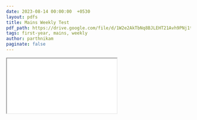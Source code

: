 ```yaml
---
date: 2023-08-14 00:00:00  +0530
layout: pdfs
title: Mains Weekly Test
pdf_path: https://drive.google.com/file/d/1W2e2AkTbNq8BJLEHT21Avh9PNj1tKkFP/preview?usp=drive_link
tags: first-year, mains, weekly
author: parthnikam
paginate: false
---
```


<iframe class="embed-pdf" src="{{ page.pdf_path }}#toolbar=0" seamless="seamless" scrolling="no" style="overflow:hidden"></iframe>
